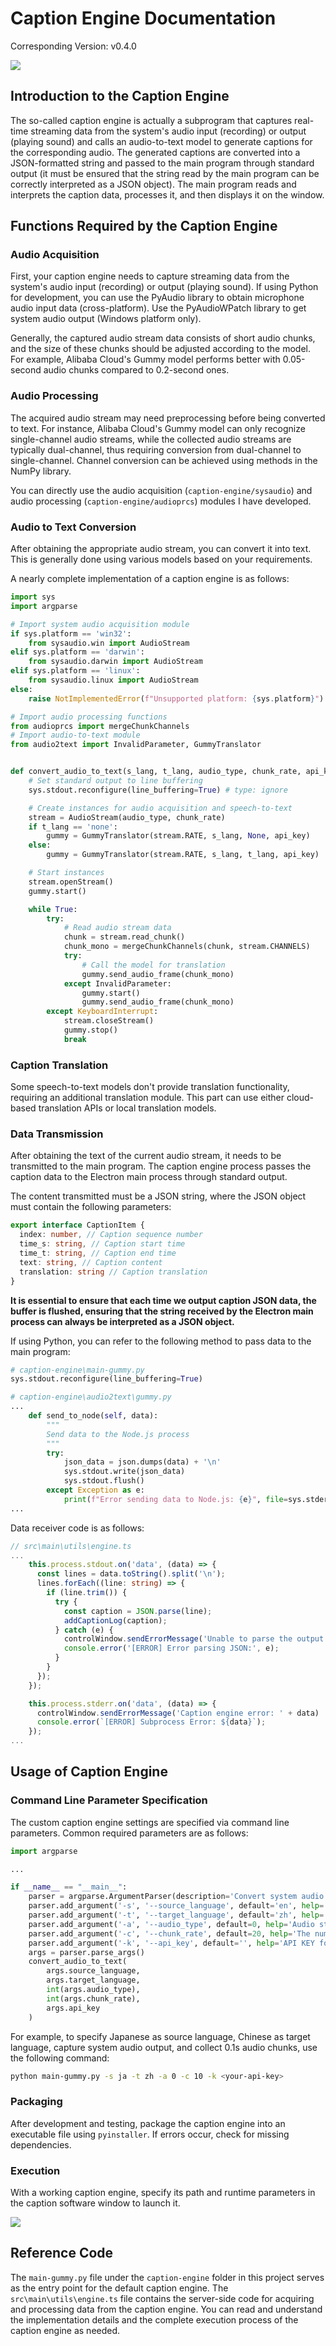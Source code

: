 # Caption Engine Documentation

Corresponding Version: v0.4.0

![](../../assets/media/structure_en.png)

## Introduction to the Caption Engine

The so-called caption engine is actually a subprogram that captures real-time streaming data from the system's audio input (recording) or output (playing sound) and calls an audio-to-text model to generate captions for the corresponding audio. The generated captions are converted into a JSON-formatted string and passed to the main program through standard output (it must be ensured that the string read by the main program can be correctly interpreted as a JSON object). The main program reads and interprets the caption data, processes it, and then displays it on the window.

## Functions Required by the Caption Engine

### Audio Acquisition

First, your caption engine needs to capture streaming data from the system's audio input (recording) or output (playing sound). If using Python for development, you can use the PyAudio library to obtain microphone audio input data (cross-platform). Use the PyAudioWPatch library to get system audio output (Windows platform only).

Generally, the captured audio stream data consists of short audio chunks, and the size of these chunks should be adjusted according to the model. For example, Alibaba Cloud's Gummy model performs better with 0.05-second audio chunks compared to 0.2-second ones.

### Audio Processing

The acquired audio stream may need preprocessing before being converted to text. For instance, Alibaba Cloud's Gummy model can only recognize single-channel audio streams, while the collected audio streams are typically dual-channel, thus requiring conversion from dual-channel to single-channel. Channel conversion can be achieved using methods in the NumPy library.

You can directly use the audio acquisition (`caption-engine/sysaudio`) and audio processing (`caption-engine/audioprcs`) modules I have developed.

### Audio to Text Conversion

After obtaining the appropriate audio stream, you can convert it into text. This is generally done using various models based on your requirements.

A nearly complete implementation of a caption engine is as follows:

```python
import sys
import argparse

# Import system audio acquisition module
if sys.platform == 'win32':
    from sysaudio.win import AudioStream
elif sys.platform == 'darwin':
    from sysaudio.darwin import AudioStream
elif sys.platform == 'linux':
    from sysaudio.linux import AudioStream
else:
    raise NotImplementedError(f"Unsupported platform: {sys.platform}")

# Import audio processing functions
from audioprcs import mergeChunkChannels
# Import audio-to-text module
from audio2text import InvalidParameter, GummyTranslator


def convert_audio_to_text(s_lang, t_lang, audio_type, chunk_rate, api_key):
    # Set standard output to line buffering
    sys.stdout.reconfigure(line_buffering=True) # type: ignore

    # Create instances for audio acquisition and speech-to-text
    stream = AudioStream(audio_type, chunk_rate)
    if t_lang == 'none':
        gummy = GummyTranslator(stream.RATE, s_lang, None, api_key)
    else:
        gummy = GummyTranslator(stream.RATE, s_lang, t_lang, api_key)

    # Start instances
    stream.openStream()
    gummy.start()

    while True:
        try:
            # Read audio stream data
            chunk = stream.read_chunk()
            chunk_mono = mergeChunkChannels(chunk, stream.CHANNELS)
            try:
                # Call the model for translation
                gummy.send_audio_frame(chunk_mono)
            except InvalidParameter:
                gummy.start()
                gummy.send_audio_frame(chunk_mono)
        except KeyboardInterrupt:
            stream.closeStream()
            gummy.stop()
            break
```

### Caption Translation

Some speech-to-text models don't provide translation functionality, requiring an additional translation module. This part can use either cloud-based translation APIs or local translation models.

### Data Transmission

After obtaining the text of the current audio stream, it needs to be transmitted to the main program. The caption engine process passes the caption data to the Electron main process through standard output.

The content transmitted must be a JSON string, where the JSON object must contain the following parameters:

```typescript
export interface CaptionItem {
  index: number, // Caption sequence number
  time_s: string, // Caption start time
  time_t: string, // Caption end time
  text: string, // Caption content
  translation: string // Caption translation
}
```

**It is essential to ensure that each time we output caption JSON data, the buffer is flushed, ensuring that the string received by the Electron main process can always be interpreted as a JSON object.**

If using Python, you can refer to the following method to pass data to the main program:

```python
# caption-engine\main-gummy.py
sys.stdout.reconfigure(line_buffering=True)

# caption-engine\audio2text\gummy.py
...
    def send_to_node(self, data):
        """
        Send data to the Node.js process
        """
        try:
            json_data = json.dumps(data) + '\n'
            sys.stdout.write(json_data)
            sys.stdout.flush()
        except Exception as e:
            print(f"Error sending data to Node.js: {e}", file=sys.stderr)
...
```

Data receiver code is as follows:


```typescript
// src\main\utils\engine.ts
...
    this.process.stdout.on('data', (data) => {
      const lines = data.toString().split('\n');
      lines.forEach((line: string) => {
        if (line.trim()) {
          try {
            const caption = JSON.parse(line);
            addCaptionLog(caption);
          } catch (e) {
            controlWindow.sendErrorMessage('Unable to parse the output from the caption engine as a JSON object: ' + e)
            console.error('[ERROR] Error parsing JSON:', e);
          }
        }
      });
    });

    this.process.stderr.on('data', (data) => {
      controlWindow.sendErrorMessage('Caption engine error: ' + data)
      console.error(`[ERROR] Subprocess Error: ${data}`);
    });
...
```

## Usage of Caption Engine

### Command Line Parameter Specification

The custom caption engine settings are specified via command line parameters. Common required parameters are as follows:

```python
import argparse

...

if __name__ == "__main__":
    parser = argparse.ArgumentParser(description='Convert system audio stream to text')
    parser.add_argument('-s', '--source_language', default='en', help='Source language code')
    parser.add_argument('-t', '--target_language', default='zh', help='Target language code')
    parser.add_argument('-a', '--audio_type', default=0, help='Audio stream source: 0 for output audio stream, 1 for input audio stream')
    parser.add_argument('-c', '--chunk_rate', default=20, help='The number of audio stream chunks collected per second.')
    parser.add_argument('-k', '--api_key', default='', help='API KEY for Gummy model')
    args = parser.parse_args()
    convert_audio_to_text(
        args.source_language,
        args.target_language,
        int(args.audio_type),
        int(args.chunk_rate),
        args.api_key
    )
```

For example, to specify Japanese as source language, Chinese as target language, capture system audio output, and collect 0.1s audio chunks, use the following command:

```bash
python main-gummy.py -s ja -t zh -a 0 -c 10 -k <your-api-key>
```

### Packaging

After development and testing, package the caption engine into an executable file using `pyinstaller`. If errors occur, check for missing dependencies.

### Execution

With a working caption engine, specify its path and runtime parameters in the caption software window to launch it.

![](../img/02_en.png)


## Reference Code

The `main-gummy.py` file under the `caption-engine` folder in this project serves as the entry point for the default caption engine. The `src\main\utils\engine.ts` file contains the server-side code for acquiring and processing data from the caption engine. You can read and understand the implementation details and the complete execution process of the caption engine as needed.
